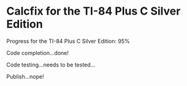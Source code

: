 # Calcfix for the TI-84 Plus C Silver Edition

<p>Progress for the TI-84 Plus C Silver Edition: 95%
<p>Code completion...done!
<p>Code testing...needs to be tested...
<p>Publish...nope!
